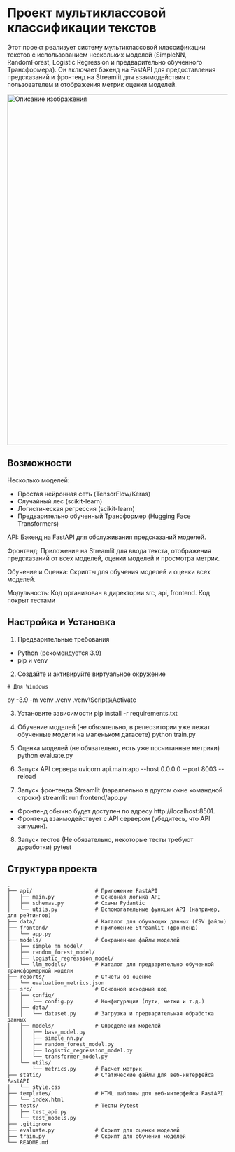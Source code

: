 # Проект мультиклассовой классификации текстов

Этот проект реализует систему мультиклассовой классификации текстов с использованием нескольких моделей (SimpleNN, RandomForest, Logistic Regression и предварительно обученного Трансформера). Он включает бэкенд на FastAPI для предоставления предсказаний и фронтенд на Streamlit для взаимодействия с пользователем и отображения метрик оценки моделей.

<img src="https://github.com/user-attachments/assets/a8919c8e-52f1-47e2-8b52-338905bb84c8" width="800" alt="Описание изображения">

## Возможности
Несколько моделей:
 - Простая нейронная сеть (TensorFlow/Keras)
 - Случайный лес (scikit-learn)
 - Логистическая регрессия (scikit-learn)
 - Предварительно обученный Трансформер (Hugging Face Transformers)

API: Бэкенд на FastAPI для обслуживания предсказаний моделей.

Фронтенд: Приложение на Streamlit для ввода текста, отображения предсказаний от всех моделей, оценки моделей и просмотра метрик.

Обучение и Оценка: Скрипты для обучения моделей и оценки всех моделей.

Модульность: Код организован в директории src, api, frontend. Код покрыт тестами


##  Настройка и Установка
1. Предварительные требования
- Python (рекомендуется 3.9)
- pip и venv
2. Создайте и активируйте виртуальное окружение
```text
# Для Windows
```
py -3.9 -m venv .venv
.venv\Scripts\Activate

3. Установите зависимости
pip install -r requirements.txt

4. Обучение моделей (не обязятельно, в репеозитории уже лежат обученные модели на маленьком датасете)
python train.py

5. Оценка моделей (не обязательно, есть уже посчитанные метрики)
python evaluate.py

6. Запуск API сервера 
uvicorn api.main:app --host 0.0.0.0 --port 8003 --reload

7. Запуск фронтенда Streamlit (параллельно в другом окне командной строки)
streamlit run frontend/app.py

- Фронтенд обычно будет доступен по адресу http://localhost:8501.
- Фронтенд взаимодействует с API сервером (убедитесь, что API запущен).

8. Запуск тестов (Не обязательно, некоторые тесты требуют доработки)
pytest


## Структура проекта

```text
.
├── api/                    # Приложение FastAPI
│   ├── main.py             # Основная логика API
│   ├── schemas.py          # Схемы Pydantic
│   └── utils.py            # Вспомогательные функции API (например, для рейтингов)
├── data/                   # Каталог для обучающих данных (CSV файлы)
├── frontend/               # Приложение Streamlit (фронтенд)
│   └── app.py
├── models/                 # Сохраненные файлы моделей
│   ├── simple_nn_model/
│   ├── random_forest_model/
│   ├── logistic_regression_model/
│   └── llm_models/         # Каталог для предварительно обученной трансформерной модели
├── reports/                # Отчеты об оценке
│   └── evaluation_metrics.json
├── src/                    # Основной исходный код
│   ├── config/
│   │   └── config.py       # Конфигурация (пути, метки и т.д.)
│   ├── data/
│   │   └── dataset.py      # Загрузка и предварительная обработка данных
│   ├── models/             # Определения моделей
│   │   ├── base_model.py
│   │   ├── simple_nn.py
│   │   ├── random_forest_model.py
│   │   ├── logistic_regression_model.py
│   │   └── transformer_model.py
│   └── utils/
│       └── metrics.py      # Расчет метрик
├── static/                 # Статические файлы для веб-интерфейса FastAPI
│   └── style.css
├── templates/              # HTML шаблоны для веб-интерфейса FastAPI
│   └── index.html
├── tests/                  # Тесты Pytest
│   ├── test_api.py
│   └── test_models.py
├── .gitignore
├── evaluate.py             # Скрипт для оценки моделей
├── train.py                # Скрипт для обучения моделей
└── README.md


